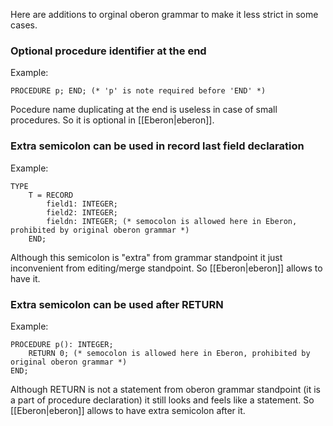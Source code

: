 Here are additions to orginal oberon grammar to make it less strict in some cases.

### Optional procedure identifier at the end
Example:

    PROCEDURE p; END; (* 'p' is note required before 'END' *)

Pocedure name duplicating at the end is useless in case of small procedures. So it is optional in [[Eberon|eberon]].

### Extra semicolon can be used in record last field declaration
Example:

    TYPE 
        T = RECORD 
            field1: INTEGER; 
            field2: INTEGER; 
            fieldn: INTEGER; (* semocolon is allowed here in Eberon, prohibited by original oberon grammar *)
        END;

Although this semicolon is "extra" from grammar standpoint it just inconvenient from editing/merge standpoint. So [[Eberon|eberon]] allows to have it.

### Extra semicolon can be used after RETURN
Example:
    
    PROCEDURE p(): INTEGER; 
        RETURN 0; (* semocolon is allowed here in Eberon, prohibited by original oberon grammar *)
    END;

Although RETURN is not a statement from oberon grammar standpoint (it is a part of procedure declaration) it still looks and feels like a statement. So [[Eberon|eberon]] allows to have extra semicolon after it.
